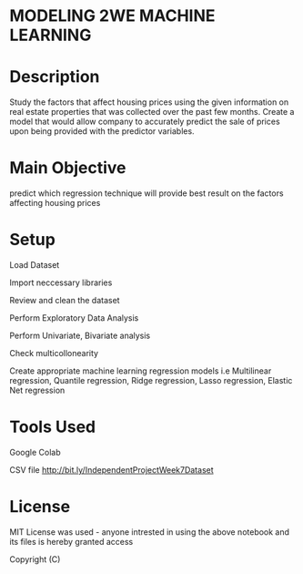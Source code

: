# MODELING 2WE MACHINE LEARNING

# Description #

Study the factors that affect housing prices using the given information on real estate properties that was collected over the past few months. Create a model that would allow company to accurately predict the sale of prices upon being provided with the predictor variables. 

# Main Objective #

 predict which regression technique will provide best result on the factors affecting housing prices
 
# Setup #

Load Dataset 

Import neccessary libraries

Review and clean the dataset

Perform Exploratory Data Analysis

Perform Univariate, Bivariate analysis

Check multicollonearity

Create appropriate machine learning regression models i.e Multilinear regression, Quantile regression, Ridge regression, Lasso regression, Elastic Net regression

# Tools Used #

Google Colab

CSV file http://bit.ly/IndependentProjectWeek7Dataset

# License #

MIT License was used - anyone intrested in using the above notebook and its files is hereby granted access

Copyright (C)
